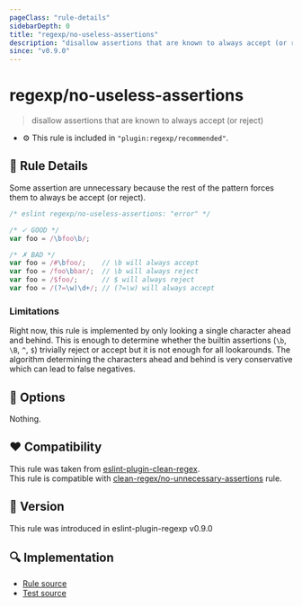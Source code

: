 ```yaml
---
pageClass: "rule-details"
sidebarDepth: 0
title: "regexp/no-useless-assertions"
description: "disallow assertions that are known to always accept (or reject)"
since: "v0.9.0"
---
```

# regexp/no-useless-assertions

> disallow assertions that are known to always accept (or reject)

- :gear: This rule is included in `"plugin:regexp/recommended"`.

## :book: Rule Details

Some assertion are unnecessary because the rest of the pattern forces them to
always be accept (or reject).

<eslint-code-block>

```js
/* eslint regexp/no-useless-assertions: "error" */

/* ✓ GOOD */
var foo = /\bfoo\b/;

/* ✗ BAD */
var foo = /#\bfoo/;    // \b will always accept
var foo = /foo\bbar/;  // \b will always reject
var foo = /$foo/;      // $ will always reject
var foo = /(?=\w)\d+/; // (?=\w) will always accept
```

</eslint-code-block>

### Limitations

Right now, this rule is implemented by only looking a single character ahead and
behind. This is enough to determine whether the builtin assertions (`\b`, `\B`,
`^`, `$`) trivially reject or accept but it is not enough for all lookarounds.
The algorithm determining the characters ahead and behind is very conservative
which can lead to false negatives.

## :wrench: Options

Nothing.

## :heart: Compatibility

This rule was taken from [eslint-plugin-clean-regex].\
This rule is compatible with [clean-regex/no-unnecessary-assertions] rule.

[eslint-plugin-clean-regex]: https://github.com/RunDevelopment/eslint-plugin-clean-regex
[clean-regex/no-unnecessary-assertions]: https://github.com/RunDevelopment/eslint-plugin-clean-regex/blob/master/docs/rules/no-unnecessary-assertions.md

## :rocket: Version

This rule was introduced in eslint-plugin-regexp v0.9.0

## :mag: Implementation

- [Rule source](https://github.com/ota-meshi/eslint-plugin-regexp/blob/master/lib/rules/no-useless-assertions.ts)
- [Test source](https://github.com/ota-meshi/eslint-plugin-regexp/blob/master/tests/lib/rules/no-useless-assertions.ts)
